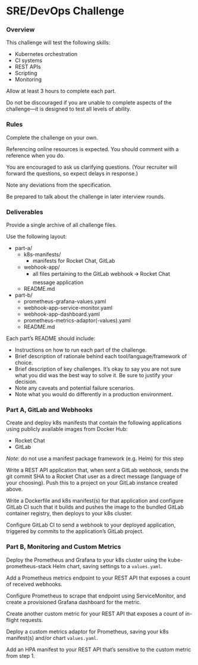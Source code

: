 # SRE/DevOps Challenge

### Overview

This challenge will test the following skills:

 - Kubernetes orchestration
 - CI systems
 - REST APIs
 - Scripting
 - Monitoring

Allow at least 3 hours to complete each part.

Do not be discouraged if you are unable to complete aspects of the challenge—it is designed to test all levels of ability.

### Rules

Complete the challenge on your own.

Referencing online resources is expected. You should comment with a reference when you do.

You are encouraged to ask us clarifying questions. (Your recruiter will forward the questions, so expect delays in response.)

Note any deviations from the specification.

Be prepared to talk about the challenge in later interview rounds.

### Deliverables

Provide a single archive of all challenge files.

Use the following layout:

 - part-a/
   - k8s-manifests/
     - manifests for Rocket Chat, GitLab
   - webhook-app/
     - all files pertaining to the GitLab webhook 🡪 Rocket Chat message application
   - README.md
 - part-b/
   - prometheus-grafana-values.yaml
   - webhook-app-service-monitor.yaml
   - webhook-app-dashboard.yaml
   - prometheus-metrics-adaptor(-values).yaml
   - README.md

Each part’s README should include:

 - Instructions on how to run each part of the challenge. 
 - Brief description of rationale behind each tool/language/framework of choice.
 - Brief description of key challenges. It’s okay to say you are not sure what you did was the best way to solve it. Be sure to justify your decision.
 - Note any caveats and potential failure scenarios.
 - Note what you would do differently in a production environment.

### Part A, GitLab and Webhooks

Create and deploy k8s manifests that contain the following applications using publicly available images from Docker Hub:

 - Rocket Chat
 - GitLab

*Note*: do not use a manifest package framework (e.g. Helm) for this step

Write a REST API application that, when sent a GitLab webhook, sends the git commit SHA to a Rocket Chat user as a direct message (language of your choosing). Push this to a project on your GitLab instance created above.

Write a Dockerfile and k8s manifest(s) for that application and configure GitLab CI such that it builds and pushes the image to the bundled GitLab container registry, then deploys to your k8s cluster.

Configure GitLab CI to send a webhook to your deployed application, triggered by commits to the application’s GitLab project.

### Part B, Monitoring and Custom Metrics

Deploy the Prometheus and Grafana to your k8s cluster using the kube-prometheus-stack Helm chart, saving settings to a `values.yaml`.

Add a Prometheus metrics endpoint to your REST API that exposes a count of received webhooks.

Configure Prometheus to scrape that endpoint using ServiceMonitor, and create a provisioned Grafana dashboard for the metric.

Create another custom metric for your REST API that exposes a count of in-flight requests.

Deploy a custom metrics adaptor for Prometheus, saving your k8s manifest(s) and/or chart `values.yaml`.

Add an HPA manifest to your REST API that’s sensitive to the custom metric from step 1.
